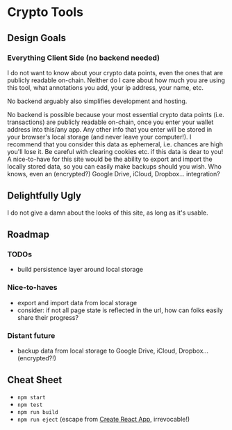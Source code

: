 # Crypto Tools

## Design Goals

### Everything Client Side (no backend needed)
I do not want to know about your crypto data points, even the ones that are publicly readable on-chain.
Neither do I care about how much you are using this tool, what annotations you add, your ip address, your name, etc.

No backend arguably also simplifies development and hosting.

No backend is possible because your most essential crypto data points (i.e. transactions) are publicly readable on-chain, once you enter your wallet address into this/any app. Any other info that you enter will be stored in your browser's local storage (and never leave your computer!). I recommend that you consider this data as ephemeral, i.e. chances are high you'll lose it. Be careful with clearing cookies etc. if this data is dear to you! A nice-to-have for this site would be the ability to export and import the locally stored data, so you can easily make backups should you wish. Who knows, even an (encrypted?) Google Drive, iCloud, Dropbox... integration?

## Delightfully Ugly
I do not give a damn about the looks of this site, as long as it's usable.

## Roadmap

### TODOs
- build persistence layer around local storage

### Nice-to-haves
- export and import data from local storage
- consider: if not all page state is reflected in the url, how can folks easily share their progress?

### Distant future
- backup data from local storage to Google Drive, iCloud, Dropbox... (encrypted?!)

## Cheat Sheet
- `npm start`
- `npm test`
- `npm run build`
- `npm run eject` (escape from [Create React App](https://create-react-app.dev/),
irrevocable!)

